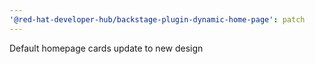 ```yaml
---
'@red-hat-developer-hub/backstage-plugin-dynamic-home-page': patch
---
```


Default homepage cards update to new design

